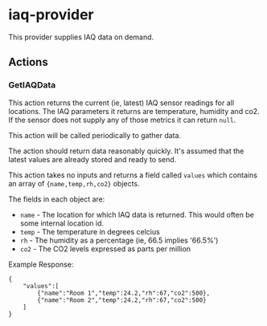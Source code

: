 # iaq-provider

This provider supplies IAQ data on demand.

## Actions

### GetIAQData
This action returns the current (ie, latest) IAQ sensor readings for all locations. The IAQ parameters it returns are temperature, humidity and co2.
If the sensor does not supply any of those metrics it can return `null`.

This action will be called periodically to gather data.

The action should return data reasonably quickly. It's assumed that the latest values are already stored and ready to send.

This action takes no inputs and returns a field called `values` which contains an array of `{name,temp,rh,co2}` objects.

The fields in each object are:
* `name` - The location for which IAQ data is returned. This would often be some internal location id.
* `temp` - The temperature in degrees celcius
* `rh` - The humidity as a percentage (ie, 66.5 implies '66.5%')
* `co2` - The CO2 levels expressed as parts per million


Example Response:
```
{
    "values":[
        {"name":"Room 1","temp":24.2,"rh":67,"co2":500},
        {"name":"Room 2","temp":24.2,"rh":67,"co2":500}
    ]
}
```



